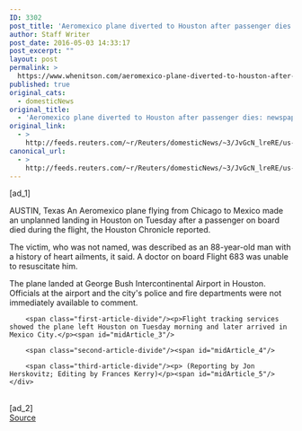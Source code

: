 ```yaml
---
ID: 3302
post_title: 'Aeromexico plane diverted to Houston after passenger dies: newspaper'
author: Staff Writer
post_date: 2016-05-03 14:33:17
post_excerpt: ""
layout: post
permalink: >
  https://www.whenitson.com/aeromexico-plane-diverted-to-houston-after-passenger-dies-newspaper/
published: true
original_cats:
  - domesticNews
original_title:
  - 'Aeromexico plane diverted to Houston after passenger dies: newspaper'
original_link:
  - >
    http://feeds.reuters.com/~r/Reuters/domesticNews/~3/JvGcN_lreRE/us-houston-aeromexico-idUSKCN0XU1I1
canonical_url:
  - >
    http://feeds.reuters.com/~r/Reuters/domesticNews/~3/JvGcN_lreRE/us-houston-aeromexico-idUSKCN0XU1I1
---
```

 [ad_1]
<br><div id="articleText">
<span id="midArticle_start"/>

<span class="focusParagraph" readability="5"><p><span class="articleLocation">AUSTIN, Texas</span> An Aeromexico plane flying from Chicago to Mexico made an unplanned landing in Houston on Tuesday after a passenger on board died during the flight, the Houston Chronicle reported.</p></span><span id="midArticle_0"/><p>The victim, who was not named, was described as an 88-year-old man with a history of heart ailments, it said. A doctor on board Flight 683 was unable to resuscitate him.</p><span id="midArticle_1"/><p>The plane landed at George Bush Intercontinental Airport in Houston. Officials at the airport and the city's police and fire departments were not immediately available to comment.</p><span id="midArticle_2"/>
        
        <span class="first-article-divide"/><p>Flight tracking services showed the plane left Houston on Tuesday morning and later arrived in Mexico City.</p><span id="midArticle_3"/>
        
        <span class="second-article-divide"/><span id="midArticle_4"/>
        
        <span class="third-article-divide"/><p> (Reporting by Jon Herskovitz; Editing by Frances Kerry)</p><span id="midArticle_5"/></div>
<br>[ad_2]
<br><a href="http://feeds.reuters.com/~r/Reuters/domesticNews/~3/JvGcN_lreRE/us-houston-aeromexico-idUSKCN0XU1I1">Source </a>
